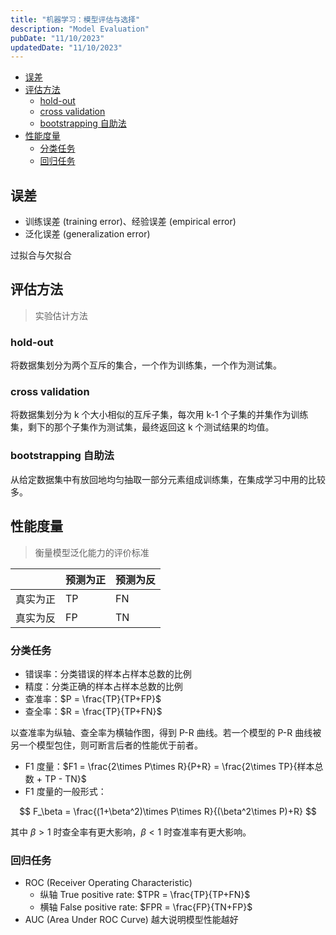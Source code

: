 ```yaml
---
title: "机器学习：模型评估与选择"
description: "Model Evaluation"
pubDate: "11/10/2023"
updatedDate: "11/10/2023"
---
```


<!--toc:start-->
- [误差](#误差)
- [评估方法](#评估方法)
  - [hold-out](#hold-out)
  - [cross validation](#cross-validation)
  - [bootstrapping 自助法](#bootstrapping-自助法)
- [性能度量](#性能度量)
  - [分类任务](#分类任务)
  - [回归任务](#回归任务)
<!--toc:end-->

## 误差

- 训练误差 (training error)、经验误差 (empirical error)
- 泛化误差 (generalization error)

过拟合与欠拟合

## 评估方法

> 实验估计方法

### hold-out

将数据集划分为两个互斥的集合，一个作为训练集，一个作为测试集。

### cross validation

将数据集划分为 k 个大小相似的互斥子集，每次用 k-1 个子集的并集作为训练集，剩下的那个子集作为测试集，最终返回这 k 个测试结果的均值。

### bootstrapping 自助法

从给定数据集中有放回地均匀抽取一部分元素组成训练集，在集成学习中用的比较多。

## 性能度量

> 衡量模型泛化能力的评价标准

| |预测为正|预测为反|
|--|--|--|
|真实为正|TP|FN|
|真实为反|FP|TN|

### 分类任务

- 错误率：分类错误的样本占样本总数的比例
- 精度：分类正确的样本占样本总数的比例
- 查准率：$P = \frac{TP}{TP+FP}$
- 查全率：$R = \frac{TP}{TP+FN}$

以查准率为纵轴、查全率为横轴作图，得到 P-R 曲线。若一个模型的 P-R 曲线被另一个模型包住，则可断言后者的性能优于前者。

- F1 度量：$F1 = \frac{2\times P\times R}{P+R} = \frac{2\times TP}{样本总数 + TP - TN}$
- F1 度量的一般形式：

$$
F_\beta = \frac{(1+\beta^2)\times P\times R}{(\beta^2\times P)+R}
$$

其中 $\beta>1$ 时查全率有更大影响，$\beta < 1$ 时查准率有更大影响。

### 回归任务

- ROC (Receiver Operating Characteristic)
    - 纵轴 True positive rate: $TPR = \frac{TP}{TP+FN}$
    - 横轴 False positive rate: $FPR = \frac{FP}{TN+FP}$
- AUC (Area Under ROC Curve) 越大说明模型性能越好
